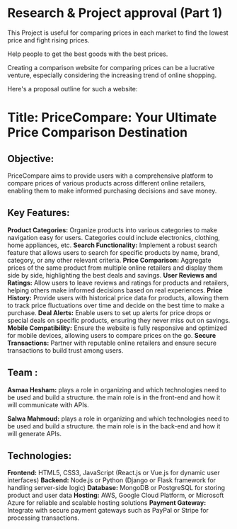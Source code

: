 # Research & Project approval (Part 1)

This Project is useful for comparing prices in each market to find
the lowest price and fight rising prices.

Help people to get the best goods with the best prices.

Creating a comparison website for comparing prices can be a lucrative venture,
especially considering the increasing trend of online shopping.

Here's a proposal outline for such a website:

# Title: PriceCompare: Your Ultimate Price Comparison Destination

## Objective:
  PriceCompare aims to provide users with a comprehensive platform to compare prices of various products across different online retailers,
  enabling them to make informed purchasing decisions and save money.

## Key Features:

  **Product Categories:** Organize products into various categories to make navigation easy for users.
                          Categories could include electronics, clothing, home appliances, etc.
  **Search Functionality:** Implement a robust search feature that allows users to search for specific products by name, brand, category,
                            or any other relevant criteria.
  **Price Comparison:** Aggregate prices of the same product from multiple online retailers and display them side by side,
                        highlighting the best deals and savings.
  **User Reviews and Ratings:** Allow users to leave reviews and ratings for products and retailers,
                                helping others make informed decisions based on real experiences.
  **Price History:** Provide users with historical price data for products,
                    allowing them to track price fluctuations over time and decide on the best time to make a purchase.
  **Deal Alerts:** Enable users to set up alerts for price drops or special deals on specific products,
                  ensuring they never miss out on savings.
  **Mobile Compatibility:** Ensure the website is fully responsive and optimized for mobile devices,
                            allowing users to compare prices on the go.
  **Secure Transactions:** Partner with reputable online retailers and ensure secure transactions to build trust among users.

## Team :
**Asmaa Hesham:**
plays a role in organizing and which technologies need to be used and build a structure. 
the main role is in the front-end and how it will communicate with APIs.

**Salwa Mahmoud:**
plays a role in organizing and which technologies need to be used and build a structure. 
the main role is in the back-end and how it will generate APIs.

## Technologies:

**Frontend:** HTML5, CSS3, JavaScript (React.js or Vue.js for dynamic user interfaces)
**Backend:** Node.js or Python (Django or Flask framework for handling server-side logic)
**Database:** MongoDB or PostgreSQL for storing product and user data
**Hosting:** AWS, Google Cloud Platform, or Microsoft Azure for reliable and scalable hosting solutions
**Payment Gateway:** Integrate with secure payment gateways such as PayPal or Stripe for processing transactions.

